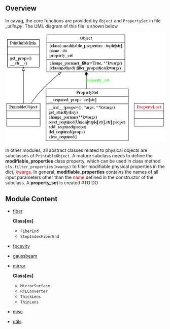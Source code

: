 ## Overview

In cavag, the core functions are provided by `Object` and `PropertySet` in file *_utils.py*. The UML diagram of this file is shown below

<div style="text-align: center"><img src="_assets/pics/uml/_utils_uml.png" alt="UML of _utils"></div>

In other modules, all abstract classes related to physical objects are subclasses of `PrintableObject`. A mature subclass needs to define the **modifiable_properties** class property, which can be used in class method `cls.filter_properties(kwargs)` to filter modifiable physical properties in the dict, <font color="red">kwargs</font>. In general, **modifiable_properties** contains the names of all input parameters other than the <font color="red">name</font> defined in the constructor of the subclass. A **property_set** is created #TO DO


## Module Content

- [fiber](fiber.md)

  **Class[es]**

  - `FiberEnd`
  - `StepIndexFiberEnd`


- [fpcavity](fpcavity)


- [gaussbeam](gaussbeam.md)


- [mirror](mirror.md)

  **Class[es]**

  - `MirrorSurface`
  - `RTLConverter`
  - `ThickLens`
  - `ThinLens`


- [misc](misc.md) 


- [utils](utils.md)